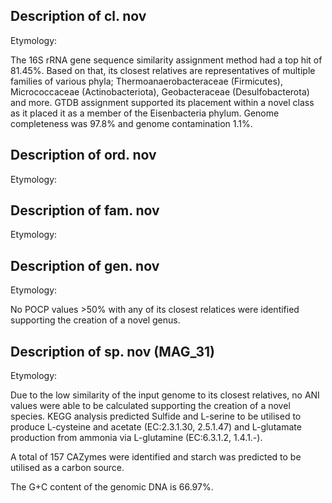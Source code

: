## Description of cl. nov

Etymology: 

The 16S rRNA gene sequence similarity assignment method had a top hit of 81.45%.
Based on that, its closest relatives are representatives of multiple families of various phyla;
Thermoanaerobacteraceae (Firmicutes), Micrococcaceae (Actinobacteriota), Geobacteraceae (Desulfobacterota) and more. 
GTDB assignment supported its placement within a novel class as it placed it as a member of the Eisenbacteria phylum. 
Genome completeness was 97.8% and genome contamination 1.1%. 


## Description of ord. nov

Etymology:


## Description of fam. nov

Etymology: 

## Description of  gen. nov

Etymology: 

No POCP values >50% with any of its closest relatices were identified supporting the creation of a novel genus.

## Description of sp. nov (MAG_31)


Etymology: 

Due to the low similarity of the input genome to its closest relatives, no ANI values were able to be calculated supporting the creation of a novel species. 
KEGG analysis predicted 
Sulfide and L-serine to be utilised to produce L-cysteine and acetate (EC:2.3.1.30, 2.5.1.47)
and L-glutamate production from ammonia via L-glutamine (EC:6.3.1.2, 1.4.1.-).

A total of 157 CAZymes were identified and starch was predicted to be utilised as a carbon source.

The G+C content of the genomic DNA is 66.97%.


